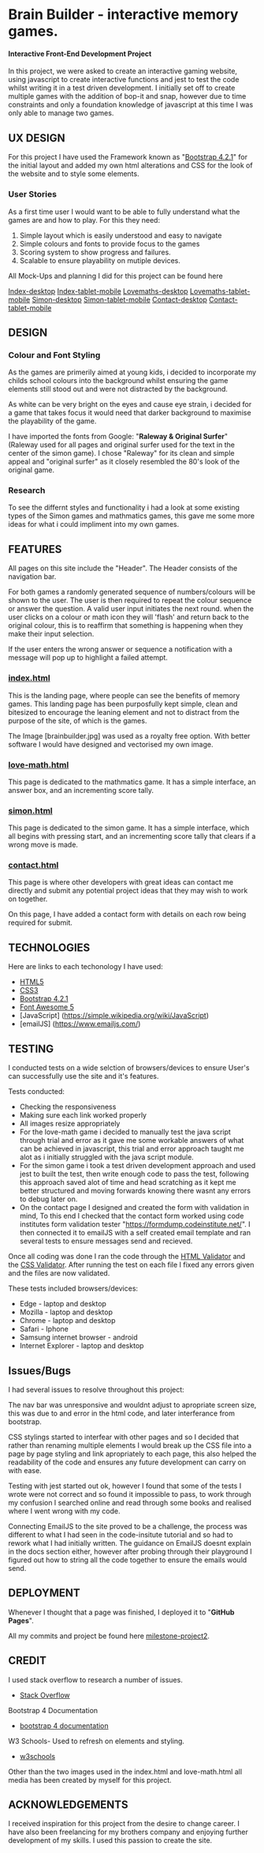 # Brain Builder - interactive memory games.
 
#### Interactive Front-End Development Project

In this project, we were asked to create an interactive gaming website, using javascript to create interactive functions and jest to test the code whilst writing it in a test driven development. I initially set off to create multiple games with the addition of bop-it and snap, however due to time constraints and only a foundation knowledge of javascript at this time I was only able to manage two games. 

## UX DESIGN

For this project I have used the Framework known as "[Bootstrap 4.2.1](http://getbootstrap.com/docs/4.2/)" for the initial layout and added my own html alterations and CSS for the look of the website and to style some elements.

### User Stories

As a first time user I would want to be able to fully understand what the games are and how to play. For this they need:

1. Simple layout which is easily understood and easy to navigate
2. Simple colours and fonts to provide focus to the games
3. Scoring system to show progress and failures.
4. Scalable to ensure playability on mutiple devices.

All Mock-Ups and planning I did for this project can be found here 

[Index-desktop](https://github.com/shaun6125/milestone-project2/blob/main/assets/images/index%20-%20desktop.png)
[Index-tablet-mobile](https://github.com/shaun6125/milestone-project2/blob/main/assets/images/index%20-%20mobile%20and%20tablet.png)
[Lovemaths-desktop](https://github.com/shaun6125/milestone-project2/blob/main/assets/images/Love%20Math%20-%20desktop.png)
[Lovemaths-tablet-mobile](https://github.com/shaun6125/milestone-project2/blob/main/assets/images/Love%20Math%20-%20tablet%20and%20mobile.png)
[Simon-desktop](https://github.com/shaun6125/milestone-project2/blob/main/assets/images/Simon%20-%20desktop.png)
[Simon-tablet-mobile](https://github.com/shaun6125/milestone-project2/blob/main/assets/images/Simon%20-%20mobile.png)
[Contact-desktop](https://github.com/shaun6125/milestone-project2/blob/main/assets/images/Contact%20-%20desktop.png)
[Contact-tablet-mobile](https://github.com/shaun6125/milestone-project2/blob/main/assets/images/Contact%20-%20tablet%20and%20mobile.png)

## DESIGN

### Colour and Font Styling

As the games are primerily aimed at young kids, i decided to incorporate my childs school colours into the background whilst ensuring the game elements still stood out and were not distracted by the background.

As white can be very bright on the eyes and cause eye strain, i decided for a game that takes focus it would need that darker background to maximise the playability of the game.

I have imported the fonts from Google: "**Raleway & Original Surfer**" (Raleway used for all pages and original surfer used for the text in the center of the simon game).
I chose "Raleway" for its clean and simple appeal and "original surfer" as it closely resembled the 80's look of the original game. 

### Research

To see the differnt styles and functionality i had a look at some existing types of the Simon games and mathmatics games, this gave me some more ideas for what i could impliment into my own games.

## FEATURES

All pages on this site include the "Header". The Header consists of the navigation bar. 

For both games a randomly generated sequence of numbers/colours will be shown to the user. The user is then required to repeat the colour sequence or answer the question. A valid user input initiates the next round.
when the user clicks on a colour or math icon they will 'flash' and return back to the original colour, this is to reaffirm that something is happening when they make their input selection.

If the user enters the wrong answer or sequence a notification with a message will pop up to highlight a failed attempt.

### [index.html](https://shaun6125.github.io/milestone-project2/index.html)

This is the landing page, where people can see the benefits of memory games. This landing page has been purposfully kept simple, clean and bitesized to encourage the leaning element and not to distract from the purpose of the site, of which is the games.

The Image [brainbuilder.jpg] was used as a royalty free option. With better software I would have designed and vectorised my own image.

### [love-math.html](https://shaun6125.github.io/milestone-project2/love-math.html)

This page is dedicated to the mathmatics game. It has a simple interface, an answer box, and an incrementing score tally. 

### [simon.html](https://shaun6125.github.io/milestone-project2/simon.html)

This page is dedicated to the simon game. It has a simple interface, which all begins with pressing start, and an incrementing score tally that clears if a wrong move is made. 

### [contact.html](https://shaun6125.github.io/milestone-project2/contact.html)

This page is where other developers with great ideas can contact me directly and submit any potential project ideas that they may wish to work on together.

On this page, I have added a contact form with details on each row being required for submit.

## TECHNOLOGIES

Here are links to each techonology I have used:

- [HTML5](https://en.wikipedia.org/wiki/HTML5)
- [CSS3](https://en.wikipedia.org/wiki/Cascading_Style_Sheets)
- [Bootstrap 4.2.1](http://getbootstrap.com/docs/4.2/)
- [Font Awesome 5](https://fontawesome.com)
- [JavaScript] (https://simple.wikipedia.org/wiki/JavaScript)
- [emailJS] (https://www.emailjs.com/)


## TESTING

I conducted tests on a wide selction of browsers/devices to ensure User's can successfully use the site and it's features.

Tests conducted:

- Checking the responsiveness
- Making sure each link worked properly
- All images resize appropriately 
- For the love-math game i decided to manually test the java script through trial and error as it gave me some workable answers of  what can be achieved in javascript, this trial and error approach taught me alot as i initially struggled with the java script module.
- For the simon game i took a test driven development approach and used jest to built the test, then write enough code to pass the test, following this approach saved alot of time and head scratching as it kept me better structured and moving forwards knowing there wasnt any errors to debug later on.
- On the contact page I designed and created the form with validation in mind, To this end I checked that the contact form worked using code institutes form validation tester "https://formdump.codeinstitute.net/". I then connected it to emailJS with a self created email template and ran several tests to ensure messages send and recieved.

Once all coding was done I ran the code through the [HTML Validator](https://validator.w3.org/) and the [CSS Validator](https://jigsaw.w3.org/css-validator/). After running the test on each file I fixed any errors given and the files are now validated.


These tests included browsers/devices:

- Edge - laptop and desktop
- Mozilla - laptop and desktop
- Chrome - laptop and desktop
- Safari - Iphone
- Samsung internet browser - android
- Internet Explorer - laptop and desktop

## Issues/Bugs

I had several issues to resolve throughout this project:

The nav bar was unresponsive and wouldnt adjust to apropriate screen size, this was due to and error in the html code, and later interferance from bootstrap.

CSS stylings started to interfear with other pages and so I decided that rather than renaming multiple elements I would break up the CSS file into a page by page styling and link apropriately to each page, this also helped the readability of the code and ensures any future development can carry on with ease.

Testing with jest started out ok, however I found that some of the tests I wrote were not correct and so found it impossible to pass, to work through my confusion I searched online and read through some books and realised where I went wrong with my code. 

Connecting EmailJS to the site proved to be a challenge, the process was different to what I had seen in the code-insitute tutorial and so had to rework what I had initially written. The guidance on EmailJS doesnt explain in the docs section either, however after probing through their playground I figured out how to string all the code together to ensure the emails would send.

## DEPLOYMENT

Whenever I thought that a page was finished, I deployed it to "**GitHub Pages**".

All my commits and project be found here [milestone-project2](https://github.com/shaun6125/milestone-project2).

## CREDIT

I used stack overflow to research a number of issues.

- [Stack Overflow](https://stackoverflow.com/)

Bootstrap 4 Documentation

- [bootstrap 4 documentation](https://getbootstrap.com/docs/4.0)

W3 Schools- Used to refresh on elements and styling.

- [w3schools](https://www.w3schools.com/)

Other than the two images used in the index.html and love-math.html all media has been created by myself for this project.

## ACKNOWLEDGEMENTS

I received inspiration for this project from the desire to change career. I have also been freelancing for my brothers company and enjoying further development of my skills. I used this passion to create the site. 
